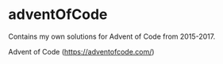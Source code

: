 # adventOfCode

Contains my own solutions for Advent of Code from 2015-2017. 

Advent of Code (https://adventofcode.com/)
